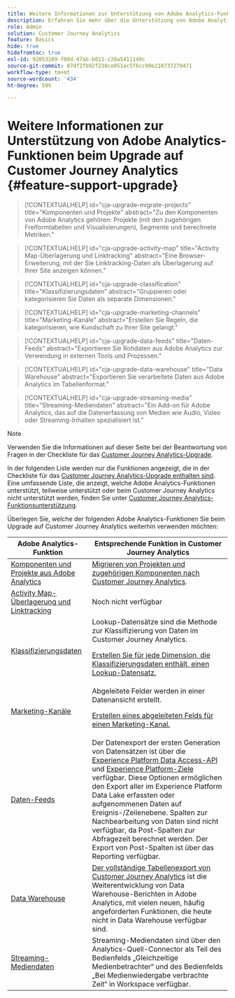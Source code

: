 ```yaml
---
title: Weitere Informationen zur Unterstützung von Adobe Analytics-Funktionen beim Upgrade auf Customer Journey Analytics
description: Erfahren Sie mehr über die Unterstützung von Adobe Analytics-Funktionen beim Upgrade auf Customer Journey Analytics
role: Admin
solution: Customer Journey Analytics
feature: Basics
hide: true
hidefromtoc: true
exl-id: 92053109-f80d-47ab-b011-c28a5411149c
source-git-commit: 87df2fb92f238ce051ac5f6cc90e218737279471
workflow-type: tm+mt
source-wordcount: '434'
ht-degree: 59%

---
```


# Weitere Informationen zur Unterstützung von Adobe Analytics-Funktionen beim Upgrade auf Customer Journey Analytics {#feature-support-upgrade}

<!-- markdownlint-disable MD034 -->

>[!CONTEXTUALHELP]
>id="cja-upgrade-migrate-projects"
>title="Komponenten und Projekte"
>abstract="Zu den Komponenten von Adobe Analytics gehören: Projekte (mit den zugehörigen Freiformtabellen und Visualisierungen), Segmente und berechnete Metriken."

<!-- markdownlint-enable MD034 -->

<!-- markdownlint-disable MD034 -->

>[!CONTEXTUALHELP]
>id="cja-upgrade-activity-map"
>title="Activity Map-Überlagerung und Linktracking"
>abstract="Eine Browser-Erweiterung, mit der Sie Linktracking-Daten als Überlagerung auf Ihrer Site anzeigen können."

<!-- markdownlint-enable MD034 -->

<!-- markdownlint-disable MD034 -->

>[!CONTEXTUALHELP]
>id="cja-upgrade-classification"
>title="Klassifizierungsdaten"
>abstract="Gruppieren oder kategorisieren Sie Daten als separate Dimensionen."

<!-- markdownlint-enable MD034 -->

<!-- markdownlint-disable MD034 -->

>[!CONTEXTUALHELP]
>id="cja-upgrade-marketing-channels"
>title="Marketing-Kanäle"
>abstract="Erstellen Sie Regeln, die kategorisieren, wie Kundschaft zu Ihrer Site gelangt."

<!-- markdownlint-enable MD034 -->

<!-- markdownlint-disable MD034 -->

>[!CONTEXTUALHELP]
>id="cja-upgrade-data-feeds"
>title="Daten-Feeds"
>abstract="Exportieren Sie Rohdaten aus Adobe Analytics zur Verwendung in externen Tools und Prozessen."

<!-- markdownlint-enable MD034 -->

<!-- markdownlint-disable MD034 -->

>[!CONTEXTUALHELP]
>id="cja-upgrade-data-warehouse"
>title="Data Warehouse"
>abstract="Exportieren Sie verarbeitete Daten aus Adobe Analytics im Tabellenformat."

<!-- markdownlint-enable MD034 -->

<!-- markdownlint-disable MD034 -->

>[!CONTEXTUALHELP]
>id="cja-upgrade-streaming-media"
>title="Streaming-Mediendaten"
>abstract="Ein Add-on für Adobe Analytics, das auf die Datenerfassung von Medien wie Audio, Video oder Streaming-Inhalten spezialisiert ist."

<!-- markdownlint-enable MD034 -->

>[!NOTE]
> 
>Verwenden Sie die Informationen auf dieser Seite bei der Beantwortung von Fragen in der Checkliste für das [Customer Journey Analytics-Upgrade](https://gigazelle.github.io/cja-ttv/).

In der folgenden Liste werden nur die Funktionen angezeigt, die in der Checkliste für das [Customer Journey Analytics-Upgrade enthalten sind](https://gigazelle.github.io/cja-ttv/). Eine umfassende Liste, die anzeigt, welche Adobe Analytics-Funktionen unterstützt, teilweise unterstützt oder beim Customer Journey Analytics nicht unterstützt werden, finden Sie unter [Customer Journey Analytics-Funktionsunterstützung](/help/getting-started/aa-vs-cja/cja-aa.md).

Überlegen Sie, welche der folgenden Adobe Analytics-Funktionen Sie beim Upgrade auf Customer Journey Analytics weiterhin verwenden möchten:

| Adobe Analytics-Funktion | Entsprechende Funktion in Customer Journey Analytics |
|---------|----------|
| [Komponenten und Projekte aus Adobe Analytics](https://experienceleague.adobe.com/en/docs/analytics/analyze/analysis-workspace/build-workspace-project/freeform-overview) | [Migrieren von Projekten und zugehörigen Komponenten nach Customer Journey Analytics](https://experienceleague.adobe.com/en/docs/analytics/admin/admin-tools/component-migration/prepare-component-migration). |
| [Activity Map-Überlagerung und Linktracking](https://experienceleague.adobe.com/en/docs/analytics/analyze/activity-map/overview) | Noch nicht verfügbar |
| [Klassifizierungsdaten](https://experienceleague.adobe.com/en/docs/analytics/components/classifications/c-classifications) | Lookup-Datensätze sind die Methode zur Klassifizierung von Daten im Customer Journey Analytics.<p>[Erstellen Sie für jede Dimension, die Klassifizierungsdaten enthält, einen Lookup-Datensatz.](/help/getting-started/cja-upgrade/cja-upgrade-dataset-lookup.md)</p> |
| [Marketing-Kanäle](https://experienceleague.adobe.com/en/docs/analytics/components/marketing-channels/c-getting-started-mchannel) | Abgeleitete Felder werden in einer Datenansicht erstellt. <p>[Erstellen eines abgeleiteten Felds für einen Marketing-Kanal.](/help/getting-started/cja-upgrade/cja-upgrade-marketing-channel.md)</p> |
| [Daten-Feeds](https://experienceleague.adobe.com/en/docs/analytics/export/analytics-data-feed/data-feed-overview) | Der Datenexport der ersten Generation von Datensätzen ist über die [Experience Platform Data Access-API](https://experienceleague.adobe.com/docs/experience-platform/data-access/api.html?lang=de) und [Experience Platform-Ziele](https://experienceleague.adobe.com/docs/experience-platform/destinations/ui/activate/export-datasets.html?lang=de) verfügbar. Diese Optionen ermöglichen den Export aller im Experience Platform Data Lake erfassten oder aufgenommenen Daten auf Ereignis-/Zeilenebene. Spalten zur Nachbearbeitung von Daten sind nicht verfügbar, da Post-Spalten zur Abfragezeit berechnet werden. Der Export von Post-Spalten ist über das Reporting verfügbar. |
| [Data Warehouse](https://experienceleague.adobe.com/en/docs/analytics/export/data-warehouse/data-warehouse) | [Der vollständige Tabellenexport von Customer Journey Analytics](/help/analysis-workspace/export/export-cloud.md) ist die Weiterentwicklung von Data Warehouse-Berichten in Adobe Analytics, mit vielen neuen, häufig angeforderten Funktionen, die heute nicht in Data Warehouse verfügbar sind. |
| [Streaming-Mediendaten](https://experienceleague.adobe.com/de/docs/media-analytics/using/media-overview) | Streaming-Mediendaten sind über den Analytics-Quell-Connector als Teil des Bedienfelds „Gleichzeitige Medienbetrachter“ und des Bedienfelds „Bei Medienwiedergabe verbrachte Zeit“ in Workspace verfügbar. |
